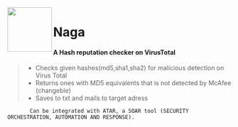 <img align="left" src="/Resources/vicon.ico" width="100" height="100"> 

# Naga
#### A Hash reputation checker on VirusTotal

>- Checks given hashes(md5,sha1,sha2) for malicious detection on Virus Total
>- Returns ones with MD5 equivalents that is not detected by McAfee (changeble)
>- Saves to txt and mails to target adress

           Can be integrated with ATAR, a SOAR tool (SECURITY ORCHESTRATION, AUTOMATION AND RESPONSE).
